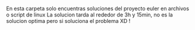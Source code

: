 En esta carpeta solo encuentras soluciones del proyecto euler en archivos o script de linux
La solucion tarda al rededor de 3h y 15min, no es la solucion optima pero si soluciona el problema XD !
